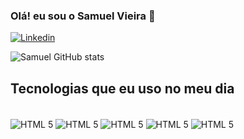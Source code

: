 ### Olá! eu sou o Samuel Vieira 👋

[![Linkedin](https://img.shields.io/badge/LinkedIn-0077B5?style=for-the-badge&logo=linkedin&logoColor=white)](https://www.linkedin.com/in/samuel-vieira-251452181/)

![Samuel GitHub stats](https://github-readme-stats.vercel.app/api?username=Samuel-Vieira-Source&show_icons=true&theme=dark)


## Tecnologias que eu uso no meu dia

<div style= "display: inline_blck"> <br/>
  <img align="center" alt="HTML 5" src="https://img.shields.io/badge/HTML5-E34F26?style=for-the-badge&logo=html5&logoColor=white"/>
  <img align="center" alt="HTML 5" src="https://img.shields.io/badge/CSS3-1572B6?style=for-the-badge&logo=css3&logoColor=white"/>
  <img align="center" alt="HTML 5" src="https://img.shields.io/badge/JavaScript-F7DF1E?style=for-the-badge&logo=javascript&logoColor=black"/>
  <img align="center" alt="HTML 5" src="https://img.shields.io/badge/PHP-777BB4?style=for-the-badge&logo=php&logoColor=white"/>
  <img align="center" alt="HTML 5" src="https://img.shields.io/badge/MySQL-005C84?style=for-the-badge&logo=mysql&logoColor=white"/>
</div>



